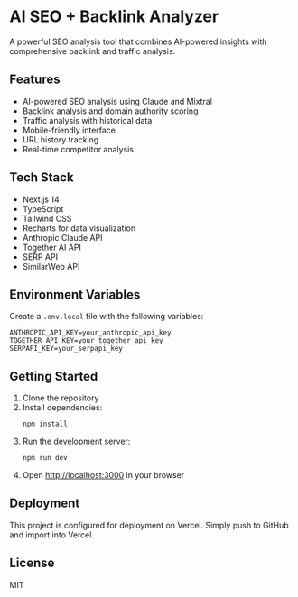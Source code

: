 # AI SEO + Backlink Analyzer

A powerful SEO analysis tool that combines AI-powered insights with comprehensive backlink and traffic analysis.

## Features

- AI-powered SEO analysis using Claude and Mixtral
- Backlink analysis and domain authority scoring
- Traffic analysis with historical data
- Mobile-friendly interface
- URL history tracking
- Real-time competitor analysis

## Tech Stack

- Next.js 14
- TypeScript
- Tailwind CSS
- Recharts for data visualization
- Anthropic Claude API
- Together AI API
- SERP API
- SimilarWeb API

## Environment Variables

Create a `.env.local` file with the following variables:

```env
ANTHROPIC_API_KEY=your_anthropic_api_key
TOGETHER_API_KEY=your_together_api_key
SERPAPI_KEY=your_serpapi_key
```

## Getting Started

1. Clone the repository
2. Install dependencies:
   ```bash
   npm install
   ```
3. Run the development server:
   ```bash
   npm run dev
   ```
4. Open [http://localhost:3000](http://localhost:3000) in your browser

## Deployment

This project is configured for deployment on Vercel. Simply push to GitHub and import into Vercel.

## License

MIT 
